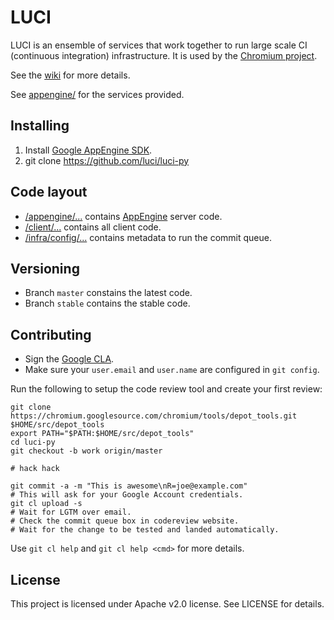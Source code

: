 # LUCI

LUCI is an ensemble of services that work together to run large scale CI
(continuous integration) infrastructure. It is used by the [Chromium
project](http://www.chromium.org).

See the [wiki](https://github.com/luci/luci-py/wiki) for more details.

See [appengine/](appengine) for the services provided.


Installing
----------

1. Install [Google AppEngine SDK](https://cloud.google.com/appengine/downloads).
2. git clone https://github.com/luci/luci-py


Code layout
-----------

  * [/appengine/...](appengine) contains
    [AppEngine](https://cloud.google.com/appengine/docs/python/) server
    code.
  * [/client/...](client) contains all client code.
  * [/infra/config/...](infra/config) contains metadata to run the commit queue.


Versioning
----------

  * Branch `master` constains the latest code.
  * Branch `stable` contains the stable code.


Contributing
------------

  * Sign the [Google CLA](https://cla.developers.google.com/clas).
  * Make sure your `user.email` and `user.name` are configured in `git config`.

Run the following to setup the code review tool and create your first review:

    git clone https://chromium.googlesource.com/chromium/tools/depot_tools.git $HOME/src/depot_tools
    export PATH="$PATH:$HOME/src/depot_tools"
    cd luci-py
    git checkout -b work origin/master

    # hack hack

    git commit -a -m "This is awesome\nR=joe@example.com"
    # This will ask for your Google Account credentials.
    git cl upload -s
    # Wait for LGTM over email.
    # Check the commit queue box in codereview website.
    # Wait for the change to be tested and landed automatically.

Use `git cl help` and `git cl help <cmd>` for more details.


License
-------

This project is licensed under Apache v2.0 license. See LICENSE for details.
